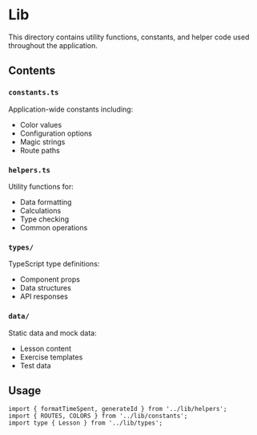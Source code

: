 # Lib

This directory contains utility functions, constants, and helper code used throughout the application.

## Contents

### `constants.ts`
Application-wide constants including:
- Color values
- Configuration options
- Magic strings
- Route paths

### `helpers.ts`
Utility functions for:
- Data formatting
- Calculations
- Type checking
- Common operations

### `types/`
TypeScript type definitions:
- Component props
- Data structures
- API responses

### `data/`
Static data and mock data:
- Lesson content
- Exercise templates
- Test data

## Usage

```tsx
import { formatTimeSpent, generateId } from '../lib/helpers';
import { ROUTES, COLORS } from '../lib/constants';
import type { Lesson } from '../lib/types';
``` 